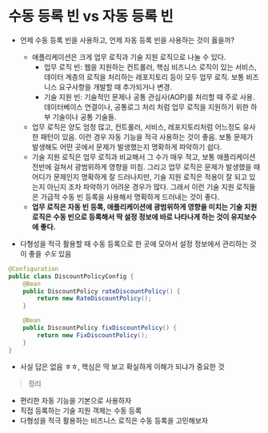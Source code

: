 # 수동 등록 빈 vs 자동 등록 빈

- 언제 수동 등록 빈을 사용하고, 언제 자동 등록 빈을 사용하는 것이 옳을까?
    - 애플리케이션은 크게 업무 로직과 기술 지원 로직으로 나눌 수 있다.
        - 업무 로직 빈: 웹을 지원하는 컨트롤러, 핵심 비즈니스 로직이 있는 서비스, 데이터 계층의 로직을 처리하는 레포지토리 등이 모두 업무 로직. 보통 비즈니스 요구사항을 개발할 때 추가되거나 변경.
        - 기술 지원 빈: 기술적인 문제나 공통 관심사(AOP)를 처리할 때 주로 사용. 데이터베이스 연결이나, 공통로그 처리 처럼 업무 로직을 지원하기 위한 하부 기술이나 공통 기술들.
    - 업무 로직은 양도 엄청 많고, 컨트롤러, 서비스, 레포지토리처럼 어느정도 유사한 패턴이 있음. 이런 경우 자동 기능을 적극 사용하는 것이 좋음. 보통 문제가 발생해도 어떤 곳에서 문제가 발생했는지 명확하게 파악하기 쉽다.
    - 기술 지원 로직은 업무 로직과 비교해서 그 수가 매우 적고, 보통 애플리케이션 전반에 걸쳐서 광범위하게 영향을 미침. 그리고 업무 로직은 문제가 발생했을 때 어디가 문제인지 명확하게 잘 드러나지만, 기술 지원 로직은 적용이 잘 되고 있는지 아닌지 조차 파악하기 어려운 경우가 많다. 그래서 이런 기술 지원 로직들은 가급적 수동 빈 등록을 사용해서 명확하게 드러내는 것이 좋다.
    - **업무 로직은 자동 빈 등록, 애플리케이션에 광범위하게 영향을 미치는 기술 지원 로직은 수동 빈으로 등록해서 딱 설정 정보에 바로 나타나게 하는 것이 유지보수에 좋다.**

- 다형성을 적극 활용할 때 수동 등록으로 한 곳에 모아서 설정 정보에서 관리하는 것이 좋을 *수도* 있음

```java
@Configuration
public class DiscountPolicyConfig {
    @Bean
    public DiscountPolicy rateDiscountPolicy() {
        return new RateDiscountPolicy();
    }

    @Bean
    public DiscountPolicy fixDiscountPolicy() {
        return new FixDiscountPolicy();
    }
}
```
- 사실 답은 없음 ㅎㅎ, 핵심은 딱 보고 확실하게 이해가 되냐가 중요한 것

> 정리
- 편리한 자동 기능을 기본으로 사용하자
- 직접 등록하는 기술 지원 객체는 수동 등록
- 다형성을 적극 활용하는 비즈니스 로직은 수동 등록을 고민해보자